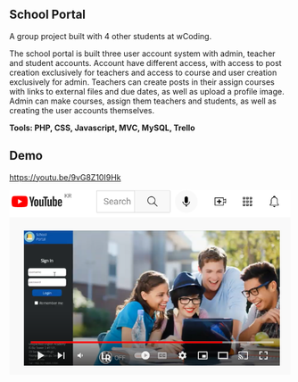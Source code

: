 ## School Portal

A group project built with 4 other students at wCoding.

The school portal is built three user account system with admin, teacher and student accounts. Account have different access, with access to post creation exclusively for teachers and access to course and user creation exclusively for admin. Teachers can create posts in their assign courses with links to external files and due dates, as well as upload a profile image. Admin can make courses, assign them teachers and students, as well as creating the user accounts themselves.

**Tools: PHP, CSS, Javascript, MVC, MySQL, Trello**

## Demo

https://youtu.be/9vG8Z10I9Hk




<a href="https://www.youtube.com/watch?v=9vG8Z10I9Hk"><img src="/public/images/school_demo.png" /></a>

